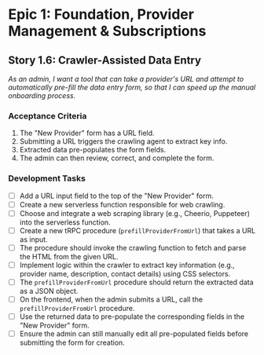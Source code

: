# Epic 1: Foundation, Provider Management & Subscriptions
## Story 1.6: Crawler-Assisted Data Entry

*As an admin, I want a tool that can take a provider's URL and attempt to automatically pre-fill the data entry form, so that I can speed up the manual onboarding process.*

### Acceptance Criteria
1. The "New Provider" form has a URL field.
2. Submitting a URL triggers the crawling agent to extract key info.
3. Extracted data pre-populates the form fields.
4. The admin can then review, correct, and complete the form.

### Development Tasks
- [ ] Add a URL input field to the top of the "New Provider" form.
- [ ] Create a new serverless function responsible for web crawling.
- [ ] Choose and integrate a web scraping library (e.g., Cheerio, Puppeteer) into the serverless function.
- [ ] Create a new tRPC procedure (`prefillProviderFromUrl`) that takes a URL as input.
- [ ] The procedure should invoke the crawling function to fetch and parse the HTML from the given URL.
- [ ] Implement logic within the crawler to extract key information (e.g., provider name, description, contact details) using CSS selectors.
- [ ] The `prefillProviderFromUrl` procedure should return the extracted data as a JSON object.
- [ ] On the frontend, when the admin submits a URL, call the `prefillProviderFromUrl` procedure.
- [ ] Use the returned data to pre-populate the corresponding fields in the "New Provider" form.
- [ ] Ensure the admin can still manually edit all pre-populated fields before submitting the form for creation.
